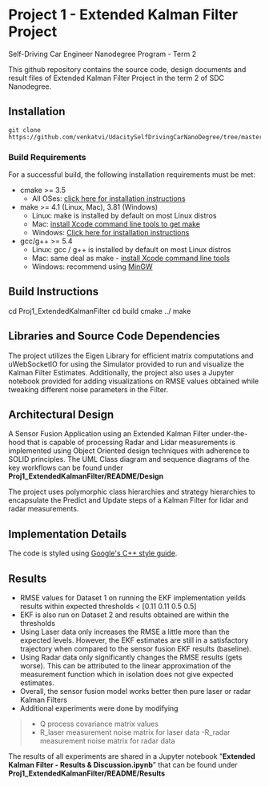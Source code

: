 
# Project 1 - Extended Kalman Filter Project 
Self-Driving Car Engineer Nanodegree Program - Term 2

This github repository contains the source code, design documents and result files of Extended Kalman Filter Project in the term 2 of SDC Nanodegree. 

## Installation
    git clone https://github.com/venkatvi/UdacitySelfDrivingCarNanoDegree/tree/master/Term2/Proj1_ExtendedKalmanFilter.git
    
### Build Requirements    
For a successful build, the following installation requirements must be met:
-   cmake >= 3.5
    -   All OSes:  [click here for installation instructions](https://cmake.org/install/)
-   make >= 4.1 (Linux, Mac), 3.81 (Windows)
    -   Linux: make is installed by default on most Linux distros
    -   Mac:  [install Xcode command line tools to get make](https://developer.apple.com/xcode/features/)
    -   Windows:  [Click here for installation instructions](http://gnuwin32.sourceforge.net/packages/make.htm)
-   gcc/g++ >= 5.4
    -   Linux: gcc / g++ is installed by default on most Linux distros
    -   Mac: same deal as make -  [install Xcode command line tools](https://developer.apple.com/xcode/features/)
    -   Windows: recommend using  [MinGW](http://www.mingw.org/)
 ## Build Instructions
  cd Proj1_ExtendedKalmanFilter
    cd build
    cmake ../
    make 
    

## Libraries and Source Code Dependencies
The project utilizes the Eigen Library for efficient matrix computations and uWebSocketIO for using the Simulator provided to run and visualize the Kalman Filter Estimates. Additionally, the project also uses a Jupyter notebook provided for adding visualizations on RMSE values obtained while tweaking different noise parameters in the Filter.

## Architectural Design 
A Sensor Fusion Application using an Extended Kalman Filter under-the-hood that is capable of processing Radar and Lidar measurements is implemented using Object Oriented design techniques with adherence to SOLID principles.  The UML Class diagram and sequence diagrams  of the key workflows can be found under **Proj1_ExtendedKalmanFilter/README/Design** 

The project uses polymorphic class hierarchies and strategy hierarchies to encapsulate the Predict and Update steps of a Kalman Filter for lidar and radar measurements. 

## Implementation Details
The code is styled using [Google's C++ style guide](https://google.github.io/styleguide/cppguide.html).

## Results
- RMSE values for Dataset 1 on running the EKF implementation yeilds results within expected thresholds < [0.11 0.11 0.5 0.5]
- EKF is also run on Dataset 2 and results obtained are within the thresholds
-  Using Laser data only increases the RMSE a little more than the expected levels. However, the EKF estimates are still in a satisfactory trajectory when compared to the sensor fusion EKF results (baseline).
- Using Radar data only significantly changes the RMSE results (gets worse). This can be attributed to the linear approximation of the measurement function which in isolation does not give expected estimates. 
- Overall, the sensor fusion model works better then pure laser or radar Kalman Filters
- Additional experiments were done by modifying 
>- Q process covariance matrix values
>- R_laser measurement noise matrix for laser data
>-R_radar measurement noise matrix for radar data 

The results of all experiments are shared in a Jupyter notebook "**Extended Kalman Filter - Results & Discussion.ipynb**" that can be found under **Proj1_ExtendedKalmanFilter/README/Results**

